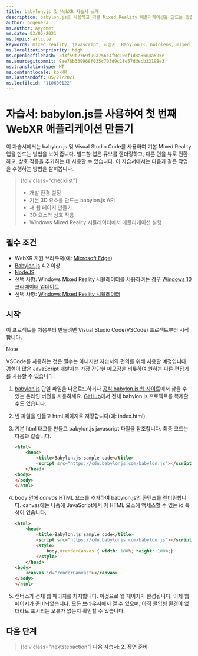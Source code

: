 ```yaml
---
title: babylon.js 및 WebXR 자습서 소개
description: babylon.js를 사용하고 기본 Mixed Reality 애플리케이션을 만드는 방법을 알아보려면 이 과정을 완료하세요.
author: bogenera
ms.author: ayyonet
ms.date: 03/05/2021
ms.topic: article
keywords: mixed reality, javascript, 자습서, BabylonJS, hololens, mixed reality, UWP, Windows 10, WebXR, 몰입형 웹
ms.localizationpriority: high
ms.openlocfilehash: 2d3f59b2769f99a756c4f0c10df1d8a8604a595e
ms.sourcegitcommit: 9ae76b339968f035c703d9c1fe57ddecb33198e3
ms.translationtype: HT
ms.contentlocale: ko-KR
ms.lasthandoff: 05/27/2021
ms.locfileid: "110600122"
---
```

# <a name="tutorial-create-your-first-webxr-application-using-babylonjs"></a>자습서: babylon.js를 사용하여 첫 번째 WebXR 애플리케이션 만들기

이 자습서에서는 babylon.js 및 Visual Studio Code를 사용하여 기본 Mixed Reality 앱을 만드는 방법을 보여 줍니다. 빌드할 앱은 큐브를 렌더링하고, 다른 면을 뷰로 전환하고, 상호 작용을 추가하는 데 사용할 수 있습니다. 이 자습서에서는 다음과 같은 작업을 수행하는 방법을 살펴봅니다.

> [!div class="checklist"]
> * 개발 환경 설정
> * 기본 3D 요소를 만드는 babylon.js API  
> * 새 웹 페이지 만들기
> * 3D 요소와 상호 작용
> * Windows Mixed Reality 시뮬레이터에서 애플리케이션 실행

## <a name="prerequisites"></a>필수 조건

* WebXR 지원 브라우저(예: [Microsoft Edge](../../../../whats-new/new-microsoft-edge.md))
* [Babylon.js](https://doc.babylonjs.com/divingDeeper/developWithBjs/frameworkVers) 4.2 이상
* [NodeJS](https://nodejs.org/)
* 선택 사항: Windows Mixed Reality 시뮬레이터를 사용하려는 경우 [Windows 10 크리에이터 업데이트](https://www.microsoft.com/software-download/windows10)
* 선택 사항: [Windows Mixed Reality 시뮬레이터](../../../platform-capabilities-and-apis/using-the-windows-mixed-reality-simulator.md)

## <a name="getting-started"></a>시작

이 프로젝트를 처음부터 만들려면 Visual Studio Code(VSCode) 프로젝트부터 시작합니다.

> [!NOTE]
> VSCode를 사용하는 것은 필수는 아니지만 자습서의 편의를 위해 사용할 예정입니다. 경험이 많은 JavaScript 개발자는 가장 간단한 메모장을 비롯하여 원하는 다른 편집기를 사용할 수 있습니다.

1. [babylon.js](https://doc.babylonjs.com/divingDeeper/developWithBjs/frameworkVers) 단일 파일을 다운로드하거나 [공식 babylon.js 웹 사이트](https://doc.babylonjs.com/divingDeeper/developWithBjs/frameworkVers)에서 찾을 수 있는 온라인 버전을 사용하세요. [GitHub](https://github.com/BabylonJS/Babylon.js)에서 전체 babylon.js 프로젝트를 복제할 수도 있습니다.
1. 빈 파일을 만들고 html 페이지로 저장합니다(예: index.html).
1. 기본 html 태그를 만들고 babylon.js javascript 파일을 참조합니다. 최종 코드는 다음과 같습니다.

    ```html
    <html>
        <head>
            <title>Babylon.js sample code</title>
            <script src="https://cdn.babylonjs.com/babylon.js"></script>
        </head>
    <body>
    </body>
    </html>
    ```

1. body 안에 *canvas* HTML 요소를 추가하여 babylon.js의 콘텐츠를 렌더링합니다. canvas에는 나중에 JavaScript에서 이 HTML 요소에 액세스할 수 있는 id 특성이 있습니다.

    ```html
    <html>
        <head>
            <title>Babylon.js sample code</title>
            <script src="https://cdn.babylonjs.com/babylon.js"></script>
            <style>
                body,#renderCanvas { width: 100%; height: 100%;}
            </style>
        </head>
    <body>
        <canvas id="renderCanvas"></canvas>
    </body>
    </html>
    ```

1. 캔버스가 전체 웹 페이지를 차지합니다. 이것으로 웹 페이지가 완성됩니다. 이제 웹 페이지가 준비되었습니다. 모든 브라우저에서 열 수 있으며, 아직 몰입형 환경이 없더라도 표시되는 오류가 없는지 확인할 수 있습니다.

## <a name="next-steps"></a>다음 단계

> [!div class="nextstepaction"]
> [다음 자습서: 2. 장면 준비](prepare-scene-02.md)